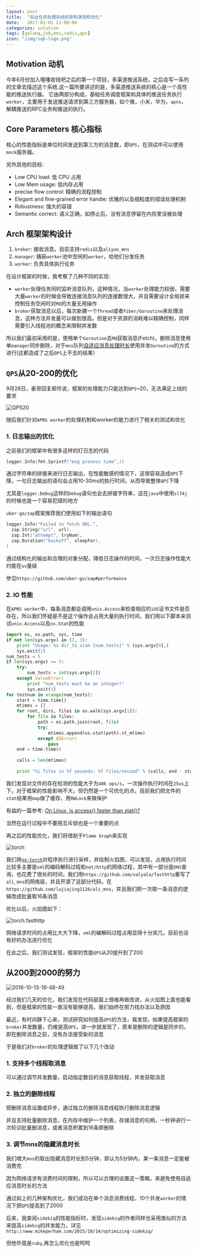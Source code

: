 ```yaml
---
layout: post
title:  "后台任务处理系统的架构演进和优化"
date:   2017-01-01 21:00:00
categories: solution
tags: [golang,job,mns,redis,qps]
icon: "/img/sqb-logo.png"
---
```


## Motivation 动机

今年6月份加入喔噻收钱吧之后的第一个项目，多渠道推送系统，之后会写一系列的文章去描述这个系统.这一篇所要讲述的是，多渠道推送系统的核心是一个高性能的推送执行器。
它由两部分构成，基础任务调度框架和具体的推送任务执行`worker`，主要用于发送推送请求到第三方服务器，如个推，小米，华为，`apns`，解耦推送的RPC业务和推送的执行。

## Core Parameters 核心指标

核心的性能指标是单位时间发送到第三方的消息数，即`QPS`，在测试中可以使用`mock`服务器。

<!-- more -->
另外其他的目标:

 - Low CPU load: 低 CPU 占用
 - Low Mem usage: 低内存占用
 - precise flow control: 精确的流程控制
 - Elegant and fine-grained error handle: 优雅的以及细粒度的错误处理机制
 - Robustness: 强大的容错
 - Semantic correct: 语义正确，如停止后，没有消息停留在内存里没被处理

## Arch 框架架构设计

1. `broker`: 接收消息。目前支持`redis`以及`aliyun_mns`
2. `manager`: 捕获`worker`池中空闲的`worker`，给他们分发任务
3. `worker`: 负责具体执行任务

在设计框架的时候，我考察了几种不同的实现:

  - `worker`处理任务同时监听消息队列，这种情况，当`worker`处理能力较弱，需要大量`worker`的时候会导致连接消息队列的连接数很大，并且需要设计全局锁来控制任务空闲时对`MQ`的大量无用操作
  - `broker`获取消息以后，每次新建一个`Thread`或者`Fiber/Goroutine`来处理消息，这种方法并发量可以做到很高。但是对于资源的消耗难以精确控制，同样需要引入线程池的概念来限制并发数

  所以我们最初采用的是，使用单个`Goroutine`去`MQ`获取消息(Fetch)，删除消息使用单`manager`同步删除，对于`mns`队列[自适应消息处理时长](https://help.aliyun.com/document_detail/34479.html)使用并发`Goroutine`的方式进行(这都造成了之后`QPS`上不去的结果）
  
## `QPS`从20-200的优化

9月28日，豪哥回复邮件说，框架的处理能力只能达到`QPS`~20，无法满足上线的要求

![QPS20](/img/bg-job/QPS20.jpeg)

随后我们针对`APNS worker`的处理机制和worker的能力进行了相关的测试和优化

### 1. 日志输出的优化

之前我们的框架中有很多这样的打日志的代码

```go
logger.Info(fmt.Sprintf("msg process time",))
```

通过字符串的拼接来进行日志输出，在性能敏感的情况下，这很容易造成`QPS`下降，一句日志输出的语句会占用10-30ms的执行时间，从而导致整体`QPS`下降

尤其是`logger.Debug`这样的`Debug`语句也会去拼接字符串，这在`java`中使用`slf4j`的时候也是一个容易犯错的地方

`uber-go/zap`框架推荐我们使用如下的输出语句

```go
logger.Info("Failed to fetch URL.",
  zap.String("url", url),
  zap.Int("attempt", tryNum),
  zap.Duration("backoff", sleepFor),
)
```

通过结构化的输出和合理的对象分配，降低日志操作的时间，一次日志操作性能大约能在`us`量级

参见`https://github.com/uber-go/zap#performance`

### 2. IO 性能

在`APNS worker`中，每条消息都会调用`unix.Access`来检查相应的`iOS`证书文件是否存在，所以我们怀疑是不是这个操作会占用大量的执行时间，我们用以下脚本来测试`unix.Access`以及`os.Stat`的性能

```python
import os, os.path, sys, time
if not len(sys.argv) in (2, 3):
    print "Usage: %s dir_to_scan [num_tests]" % (sys.argv[0],)
    sys.exit(1)
num_tests = 5
if len(sys.argv) == 3:
    try:
        num_tests = int(sys.argv[2])
    except ValueError:
        print "num_tests must be an integer!"
        sys.exit(1)
for testnum in xrange(num_tests):
    start = time.time()
    mtimes = []
    for root, dirs, files in os.walk(sys.argv[1]):
        for file in files:
            path = os.path.join(root, file)
            try:
                mtimes.append(os.stat(path).st_mtime)
            except OSError:
                pass
    end = time.time()
    
    calls = len(mtimes)
    
    print "%i files in %f seconds: %f files/second" % (calls, end - start, float(calls) / (end - start))
```

我们发现对文件的存在检测的性能大于为`40k ops/s`，一次操作执行时间在`25us`上下，对于框架的性能影响不大，但仍然是一个可优化的点，目前我们把文件的`stat`结果用`map`做了缓存，用`RWLock`来做保护

有益的一篇参考: [On Linux, is access() faster than stat()?](https://stackoverflow.com/questions/32748530/on-linux-is-access-faster-than-stat)

当然在运行过程中不要用互斥锁也是一个重要的点

再之后的性能优化，我们将借助于`Flame Graph`来实现

![torch](/img/bg-job/torch.png)

我们用[`go-torch`](https://github.com/uber/go-torch)对程序执行进行采样，并绘制火焰图，可以发现，占用执行时间比较多主要是`xml`的编码解码过程和`net/http`的网络过程，其中有一部分是`DNS`查询，也花费了很长的时间，我们用`https://github.com/valyala/fasthttp`重写了`ali_mns`的网络层，并且开源了这部分代码，在`https://github.com/lujiajing1126/ali_mns`，并且我们把一次取一条消息的逻辑改成批量取16条消息

优化以后，火焰图如下：

![torch.fasthttp](/img/bg-job/torch.fasthttp.png)

网络请求时间的占用比大大下降，`xml`的编解码过程占用显得十分突兀，目前也没有好的办法进行优化

在此之后，我们测试发现，框架的性能`QPS`从20提升到了200

## 从200到2000的努力

![2016-10-13-16-48-49](/img/bg-job/2016-10-13-16-48-49.jpeg)

经过我们几天的优化，我们发现在代码层面上很难再做改进，从火焰图上面也能看到，但是框架的性能一直没有能够提高，我们始终在努力找办法以及原因

最近，有时间静下心来，测试研究如何提高`QPS`的方法，我发现，如果提高框架的`broker`并发数量，仍难提高`QPS`，进一步就发现了，原来是删除的逻辑是同步的，即在删除消息之前，没有办法接受新的消息

于是我们对`broker`的处理逻辑做了以下几个改动

### 1. 支持多个线程取消息

可以通过调节并发数量，启动指定数目的消息获取线程，并发获取消息

### 2. 独立的删除线程

把删除消息设置成异步，通过独立的删除消息线程执行删除消息逻辑

并且支持批量删除消息，在内存中维护一个列表，存储消息的句柄，一秒钟进行一次轮训批量删消息，或者消息积累到16条即删除

### 3. 调节mns的隐藏消息时长

我们增大`mns`的取出隐藏消息时长到5分钟，即认为5分钟内，某一条消息一定能被消费完

因为网络请求有消费时间的限制，所以可以合理的设置这一策略，来避免使用自适应消息时长的方法

通过如上的几种架构优化，我们成功在单个消息消费线程，10个并发`worker`的情况下把`QPS`提高到了2000

后来，我查阅`sidekiq`的性能指标时，发现`sidekiq`的作者同样也采用类似的方法来提高`sidekiq`的并发能力，详见`http://www.mikeperham.com/2015/10/14/optimizing-sidekiq/`

但他毕竟是`ruby`,再怎么优化也是呵呵